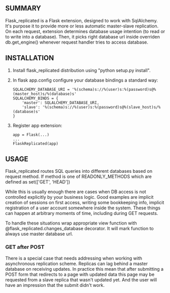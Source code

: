 ## SUMMARY

Flask_replicated is a Flask extension, designed to work with SqlAlchemy.
It's purpose it to provide more or less automatic master-slave replication.
On each request, extension determines database usage intention
(to read or to write into a database).
Then, it picks right database url inside overriden db.get_engine() whenever
request handler tries to access database.


## INSTALLATION

1.  Install flask_replicated distribution using "python setup.py install".

2.  In flask app.config configure your database bindings a standard way:

        SQLALCHEMY_DATABASE_URI = '%(schema)s://%(user)s:%(password)s@%(master_host)s/%(database)s'
        SQLALCHEMY_BINDS = {
            'master': SQLALCHEMY_DATABASE_URI,
            'slave': '%(schema)s://%(user)s:%(password)s@%(slave_host)s/%(database)s'
        }

4.  Register app extension:

        app = Flask(...)
        ...
        FlaskReplicated(app)


## USAGE

Flask_replicated routes SQL queries into different databases based on request method.
If method is one of READONLY_METHODS which are defined as set(['GET', 'HEAD'])

While this is usually enough there are cases when DB access is not controlled
explicitly by your business logic. Good examples are implicit creation of
sessions on first access, writing some bookkeeping info, implicit registration
of a user account somewhere inside the system. These things can happen at
arbitrary moments of time, including during GET requests.

To handle these situations wrap appropriate view function with
@flask_replicated.changes_database decorator.
It will mark function to always use master database url.

### GET after POST

There is a special case that needs addressing when working with asynchronous
replication scheme. Replicas can lag behind a master database on receiving
updates. In practice this mean that after submitting a POST form that redirects
to a page with updated data this page may be requested from a slave replica
that wasn't updated yet. And the user will have an impression that the submit
didn't work.
